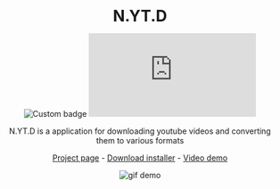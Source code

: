<div align="center">
<h1 style="margin: 0px;font-weight: 700;font-family:-apple-system,BlinkMacSystemFont,Segoe UI,Helvetica,Arial,sans-serif,Apple Color Emoji,Segoe UI Emoji">N.YT.D</h1>

![Custom badge](https://img.shields.io/endpoint?style=for-the-badge&url=https%3A%2F%2Fnatroutter.net%2Fprojects%2FN.YT.D%2Fupdate%2Fshield.json)
![GitHub](https://img.shields.io/github/license/NATroutter/N.YT.D?style=for-the-badge)

N.YT.D is a application for downloading youtube videos and converting them to various formats

[Project page](https://natroutter.net/index.php?page=projects&p=NYTD) - [Download installer](https://natroutter.net/projects/N.YT.D/update/NYTDsetup.exe) - [Video demo](https://youtu.be/GbqjFLPif9M)
  
![gif demo](https://i.imgur.com/WxWPFnG.gif)
  
 
</div>